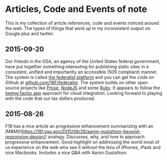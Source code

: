 
# Articles, Code and Events of note

This is my collection of article references, code and events noticed around
the web. The types of things that wind up in my inconsistent output on Google
plus and twitter.

## 2015-09-20

Our friends in the GSA, an agency of the United States federal government, have
put together something interesting for publishing static sites in a consistent,
unified and importantly an accessible (509 compliant) manner. The system is
called [the federalist platform](https://18f.gsa.gov/2015/09/15/federalist-platform-launch/)
and you can get the code on Github at [github.com/18F/federalist](https://github.com/18F/federalist).
The system builds on other open source projects like [Prose](https://github.com/prose/prose),
[NodeJS](http://nodejs.org) and some [Ruby](http://ruby-lang.org). It appears
to follow the [twelve factor app](http://12factor.net/) approach for cloud
integration.  Looking forward to playing with the code that our tax dollars
produced.


## 2015-08-26

F18 has a nice article an progressive enhancement summarizing with an [M&M]((https://18f.gsa.gov/2015/08/26/aaron-gustafson-beyond-responsive-design/)
analogy. Discusses, why, and how to approach progressive enhancement. Good
highlight on addressing the world most of us experience on the web who see it
without the lens of iPhones, iPads and nice Macbooks. Includes a nice Q&A with
Aaron Gustafson.
